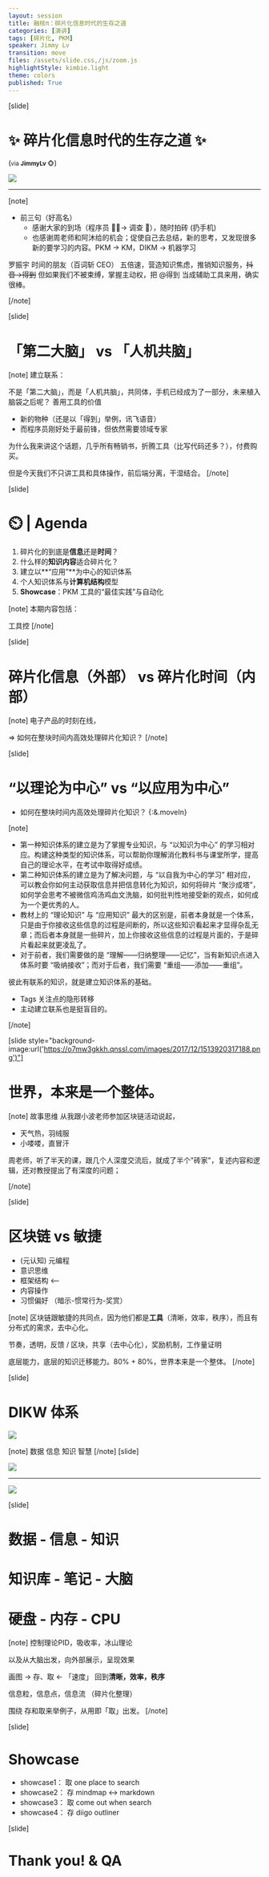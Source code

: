 ```yaml
---
layout: session
title: 融核π：碎片化信息时代的生存之道
categories: [演讲]
tags: [碎片化, PKM]
speaker: Jimmy Lv
transition: move
files: /assets/slide.css,/js/zoom.js
highlightStyle: kimbie.light
theme: colors
published: True
---
```


[slide]

# ✨ 碎片化信息时代的生存之道 ✨

(<small>via <strong>JimmyLv </strong>🐵</small>)

![](https://lh4.googleusercontent.com/W6u_D93FOO6XWqSR7JA0enMDGWs77nsTo1BKeeJi6DoqgvlkW0U3gOL731rBe7K51BS4fOBuvWbEKOfp_vhs8ne3Olm_lbRMLn5GihBpOkTcVuJjQoRDEqFg1xAwL8dvbptf85vJ)

------

[note]
  - 前三句（好高名）
    + 感谢大家的到场（程序员 👨‍💻‍-> 调查 🙋），随时拍砖 (扔手机)
    + 也感谢周老师和阿沐给的机会；促使自己去总结，新的思考，又发现很多新的要学习的内容。PKM -> KM，DIKM -> 机器学习

罗振宇 时间的朋友（百词斩 CEO） 五倍速，营造知识焦虑，推销知识服务，~~抖音->得到~~
但如果我们不被束缚，掌握主动权，把 @得到 当成辅助工具来用，确实很棒。

[/note]

[slide]

# 「第二大脑」 vs 「人机共脑」

[note]
建立联系：

不是「第二大脑」，而是「人机共脑」，共同体，手机已经成为了一部分，未来植入脑袋之后呢？
善用工具的价值
* 新的物种（还是以「得到」举例，讯飞语音）
* 而程序员刚好处于最前锋，但依然需要领域专家

为什么我来讲这个话题，几乎所有畅销书，折腾工具（比写代码还多？），付费购买。

但是今天我们不只讲工具和具体操作，前后端分离，干湿结合。
[/note]

[slide]

# ⏲️ | Agenda

1. 碎片化的到底是**信息**还是**时间**？
2. 什么样的**知识内容**适合碎片化？
3. 建立以**“应用”**为中心的知识体系
4. 个人知识体系与**计算机结构**模型
5. **Showcase**：PKM 工具的“最佳实践”与自动化

[note]
本期内容包括：

工具控
[/note]


[slide]

# 碎片化信息（外部） vs 碎片化时间（内部）

[note]
电子产品的时刻在线，

=> 如何在整块时间内高效处理碎片化知识？
[/note]


[slide]

# “以理论为中心” vs “以应用为中心”

- 如何在整块时间内高效处理碎片化知识？ {:&.moveIn}

[note]

- 第一种知识体系的建立是为了掌握专业知识，与 “以知识为中心” 的学习相对应。构建这种类型的知识体系，可以帮助你理解消化教科书与课堂所学，提高自己的理论水平，在考试中取得好成绩。
- 第二种知识体系的建立是为了解决问题，与 “以自我为中心的学习” 相对应，可以教会你如何主动获取信息并把信息转化为知识，如何将碎片 “聚沙成塔”，如何学会思考不被微信鸡汤鸡血文洗脑，如何批判性地接受新的观点，如何成为一个更优秀的人。
- 教材上的 “理论知识” 与 “应用知识” 最大的区别是，前者本身就是一个体系，只是由于你接收这些信息的过程是间断的，所以这些知识看起来才显得杂乱无章；而后者本身就是一些碎片，加上你接收这些信息的过程是片面的，于是碎片看起来就更凌乱了。
- 对于前者，我们需要做的是 “理解——归纳整理——记忆”，当有新知识点进入体系时要 “吸纳接收”；而对于后者，我们需要 “重组——添加——重组”。

彼此有联系的知识，就是建立知识体系的基础。

- Tags 关注点的隐形转移
- 主动建立联系也是挺盲目的。

[/note]

[slide style="background-image:url('https://o7mw3gkkh.qnssl.com/images/2017/12/1513920317188.png')"]

# 世界，本来是一个整体。

[note]
故事思维 从我跟小波老师参加区块链活动说起，
- 天气热，羽绒服
- 小喽喽，直冒汗

周老师，听了半天的课，跟几个人深度交流后，就成了半个"砖家"，复述内容和逻辑，还对教授提出了有深度的问题；

[/note]

[slide]

# 区块链 vs 敏捷

- (元认知)  元编程
- 意识思维  
- 框架结构  <--
- 内容操作  
- 习惯偏好 （暗示-惯常行为-奖赏）

[note]
区块链跟敏捷的共同点，因为他们都是**工具**（清晰，效率，秩序），而且有分布式的需求，去中心化。

节奏，透明，反馈  / 区块，共享（去中心化），奖励机制，工作量证明

底层能力，底层的知识迁移能力。80% + 80%，世界本来是一个整体。
[/note]

[slide]

# DIKW 体系

![](https://cdn.elezea.com/images/dikw-pyramid.jpg)

[note]
数据
信息
知识
智慧
[/note]
[slide]

![](https://webcourseworks.com/wp-content/uploads/2017/04/DIKW-6.png)

------

![](http://o7mw3gkkh.qnssl.com/images/2016/1523444746311.png)

[slide]

# 数据 - 信息 - 知识
# 知识库 - 笔记 - 大脑
# 硬盘 - 内存 - CPU

[note]
控制理论PID，吸收率，冰山理论

以及从大脑出发，向外部展示，呈现效果

画图  -> 存、取 <-  「速度」  回到**清晰，效率，秩序**

信息粒，信息点，信息流 （碎片化整理）

围绕 存和取来举例子，从用即「取」出发。
[/note]

[slide]

# Showcase

- showcase1： 取 one place to search
- showcase2： 存 mindmap <-> markdown
- showcase3： 取 come out when search
- showcase4： 存 diigo outliner

[slide]

# Thank you! & QA
